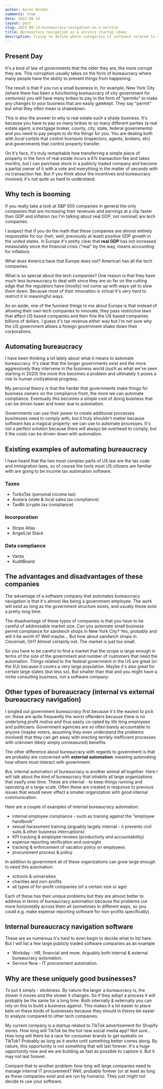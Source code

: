 ```yaml
---
author: Aaron Decker
comments: true
date: 2022-08-14
layout: post
slug: 2022-08-14-bureaucracy-navigation-as-a-service
title: Bureaucracy navigation as a service startup ideas
description: Trying to define whole categories of software related to automating bureaucracy and why they are good businesses.
---
```


## Present Day

It's a kind of law of governments that the older they are, the more corrupt they are. This corruption usually takes on the form of bureaucracy where many people have the ability to prevent things from happening.

The result is that if you run a small business in, for example, New York City (where there has been a functioning bureaucracy of city government for centuries) you will have many bribes to pay in the form of "permits" to make any changes to your business that are easily gatekept. They say "permit" but what they often mean is shakedown.

This is also the answer to why is real estate such a shady business. It's because you have to pay so many bribes to so many different parties (a real estate agent, a mortgage broker, county, city, state, federal governments) and you need to pay people to do the things for you. You are dealing both with _local cartels_ that control licensure (inspectors, agents, brokers, etc) and governments that control property transfer.

On it's face, it's truly remarkable how transferring a simple piece of property in the form of real estate incurs a 6% transaction fee and takes months, but I can purchase stock in a publicly traded company and become a partial owner of it with a vote and everything in the matter of seconds with no transaction fee. But if you think about the incentives and bureaucracy involved, it's not quite so hard to understand.

## Why tech is booming

If you really take a look at S&P 500 companies in general the only companies that are increasing their revenues and earnings at a clip faster than GDP and inflation (so I'm talking about real GDP, not nominal) are tech companies.

I suspect that if you do the math that these companies are almost entirely responsible for our (heh, well, _previously_ at least) positive GDP growth in the united states. In Europe it's pretty clear that **real GDP** has not increased measurably since the financial crisis ("real" by the way, means accounting for inflation).

What does America have that Europe does not? American has all the tech companies.

What is so special about the tech companies? One reason is that they have much less bureaucracy to deal with since they are so far on the cutting edge that the regulators have (mostly) not come up with ways yet to slow them down. Because most of their innovation is virtual it's very hard to restrict it in meaningful ways.

As an aside, one of the funniest things to me about Europe is that instead of allowing their own tech companies to innovate, they pass restrictive laws that affect US based companies and then fine the US based companies billions of dollars. I guess it's tax revenue either way but I'm not sure why the US government allows a foreign government shake down their corporations.

## Automating bureaucracy

I have been thinking a lot lately about what it means to automate bureaucracy. It's clear that the longer governments exist and the more aggressively they intervene in the business world (such as what we've seen starting in 2020) the more this becomes a problem and ultimately it poses a risk to human civilizational progress.

My personal theory is that the harder that governments make things for business owners on the compliance front, the more we can automate compliance. Eventually this becomes a simple cost of doing business that can be driven lower and lower due to automation.

Governments can use their power to create additional processes businesses need to comply with, but it truly shouldn't matter because software has a magical property: we can use to automate processes. It's not a perfect solution because there will always be overhead to comply, but it the costs can be driven down with automation.

## Existing examples of automating bureaucracy

I have heard that the two most complex parts of US law are the tax code and immigration laws, so of course the tools most US citizens are familiar with are going to be income tax automation software.

### Taxes

- TurboTax (personal income tax)
- Avalara (state & local sales tax compliance)
- TaxBit (crypto tax compliance)

### Incorporation

- Stripe Atlas
- AngelList Stack

### Data compliance

- Vanta
- AuditBoard

## The advantages and disadvantages of these companies

The advantage of a software company that automates bureaucracy navigation is that it's almost like being a government employee. The work will exist as long as the government structure exists, and usually these exist a pretty long time.

The disadvantage of these types of companies is that you have to be careful of addressable market size. Can you automate small business permit compliance for sandwich shops in New York City? Yes, probably and will it be worth it? Well maybe... But how about sandwich shops in Cincinnati, OH? Almost certainly not. The market is just too small.

So you have to be careful to find a market that the scope is large enough in terms of the size of the government and number of customers that need the automation. Things related to the federal government in the US are great (or the EU) because it covers a very large population. Maybe it's also great for certain large states (but less so). But smaller than that and you might have a niche consulting business, not a software company.

## Other types of bureaucracy (internal vs external bureaucracy navigation)

I singled out government bureaucracy first because it's the easiest to pick on: these are quite frequently the worst offenders because there is no underlying profit motive and thus easily co-opted by life long employees and politicians. Government agencies are so often barely accountable to anyone (maybe voters, assuming they even understand the problems involved) that they can get away with erecting terribly inefficient processes with unknown (likely simply unmeasured) benefits.

The other difference about bureaucracy with regards to government is that we probably are concerned with **external automation**: meaning automating how others must interact with government.

But, internal automation of bureaucracy is another animal all together. Here I will talk about the kind of bureaucracy that inhabits all large organizations that ossify over time. These are internal - to keep things running and operating at a large scale. Often these are created in response to previous issues that would never effect a smaller organization with good internal communication.

Here are a couple of examples of internal bureaucracy automation:

- internal employee compliance - such as training against the "employee handbook"
- sexual harassment training (arguably largely internal - it prevents civil suits & other business interruptions)
- KPI tracking & employee reviews (productivity and accountability)
- expense reporting verification and oversight
- tracking & enforcement of vacation policy on employees
- procurement process & policy

In addition to government all of these organizations can grow large enough to need this automation:

- schools & universities
- charities and non-profits
- all types of for-profit companies (of a certain size or age)

Each of these has their unique problems but they are almost better to address in terms of bureaucracy automation because the problems cut more horizontally across them all (sometimes in different ways, so you could e.g. make expense reporting software for non-profits specifically).

## Internal bureaucracy navigation software

These are so numerous it's hard to even begin to decide what to list here. But I will list a few large publicly traded software companies as an example

- Workday - HR, financial and more. Arguably both internal & external bureaucracy automation.
- Service Now - IT procurement automation.

## Why are these uniquely good businesses?

To put it simply - stickiness. By nature the larger a bureaucracy is, the slower it moves and the slower it changes. So if they adopt a process it will probably be the same for a long time. Both internally & externally you can rely on this to build a business against. This makes it a lot easier to place bets on these kinds of businesses because they should in theory be easier to analyze compared to other tech companies.

My current company is a startup related to TikTok advertisement for Shopify stores. How long will TikTok be the hot new social media app? Not sure... How long will there be a race for consumer brands to get eyeballs on TikTok? Probably as long as it works until something better comes along. By nature, this opportunity is not something that will last forever. It's a huge opportunity now and we are building as fast as possible to capture it. But it may not last forever.

Compare that to another problem: how long will large companies need to manage internal IT procurement? Well, probably forever (or at least as long as these companies exist and are run by humans). They just might not decide to use your software.
